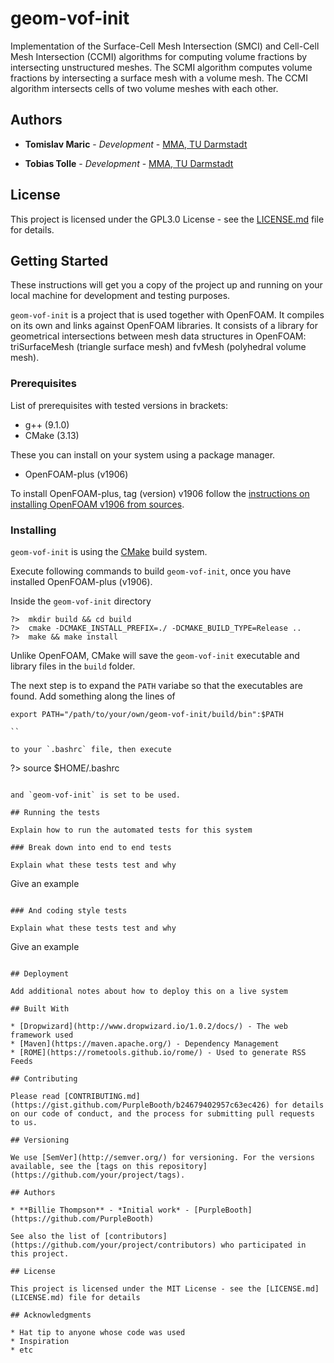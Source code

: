 # geom-vof-init

Implementation of the Surface-Cell Mesh Intersection (SMCI) and Cell-Cell Mesh Intersection (CCMI) algorithms for computing volume fractions by intersecting unstructured meshes. The SCMI algorithm computes volume fractions by intersecting a surface mesh with a volume mesh. The CCMI algorithm intersects cells of two volume meshes with each other.  

## Authors

* **Tomislav Maric** - *Development* - [MMA, TU Darmstadt](https://www.mma.tu-darmstadt.de/index/mitarbeiter_3/mitarbeiter_details_mma_43648.en.jsp)

* **Tobias Tolle** - *Development* - [MMA, TU Darmstadt](https://www.mathematik.tu-darmstadt.de/fb/personal/details/tobias_tolle.de.jsp)

## License

This project is licensed under the GPL3.0 License - see the [LICENSE.md](LICENSE.md) file for details.

## Getting Started

These instructions will get you a copy of the project up and running on your local machine for development and testing purposes. 

`geom-vof-init` is a project that is used together with OpenFOAM. It compiles on its own and links against OpenFOAM libraries. It consists of a library for geometrical intersections between mesh data structures in OpenFOAM: triSurfaceMesh (triangle surface mesh) and fvMesh (polyhedral volume mesh). 

### Prerequisites

List of prerequisites with tested versions in brackets:

* g++   (9.1.0)
* CMake (3.13) 

These you can install on your system using a package manager.

* OpenFOAM-plus (v1906)

To install OpenFOAM-plus, tag (version) v1906 follow the [instructions on installing OpenFOAM v1906 from sources](https://develop.openfoam.com/Development/OpenFOAM-plus).

### Installing

`geom-vof-init` is using the [CMake](https://cmake.org) build system.  

Execute following commands to build `geom-vof-init`, once you have installed OpenFOAM-plus (v1906). 

Inside the `geom-vof-init` directory


```
?>  mkdir build && cd build 
?>  cmake -DCMAKE_INSTALL_PREFIX=./ -DCMAKE_BUILD_TYPE=Release ..
?>  make && make install
```

Unlike OpenFOAM, CMake will save the `geom-vof-init` executable and library files in the `build` folder.

The next step is to expand the `PATH` variabe so that the executables are found. Add something along the lines of 


```
export PATH="/path/to/your/own/geom-vof-init/build/bin":$PATH

``  

to your `.bashrc` file, then execute

```
?> source $HOME/.bashrc
```

and `geom-vof-init` is set to be used.  

## Running the tests

Explain how to run the automated tests for this system

### Break down into end to end tests

Explain what these tests test and why

```
Give an example
```

### And coding style tests

Explain what these tests test and why

```
Give an example
```

## Deployment

Add additional notes about how to deploy this on a live system

## Built With

* [Dropwizard](http://www.dropwizard.io/1.0.2/docs/) - The web framework used
* [Maven](https://maven.apache.org/) - Dependency Management
* [ROME](https://rometools.github.io/rome/) - Used to generate RSS Feeds

## Contributing

Please read [CONTRIBUTING.md](https://gist.github.com/PurpleBooth/b24679402957c63ec426) for details on our code of conduct, and the process for submitting pull requests to us.

## Versioning

We use [SemVer](http://semver.org/) for versioning. For the versions available, see the [tags on this repository](https://github.com/your/project/tags). 

## Authors

* **Billie Thompson** - *Initial work* - [PurpleBooth](https://github.com/PurpleBooth)

See also the list of [contributors](https://github.com/your/project/contributors) who participated in this project.

## License

This project is licensed under the MIT License - see the [LICENSE.md](LICENSE.md) file for details

## Acknowledgments

* Hat tip to anyone whose code was used
* Inspiration
* etc

